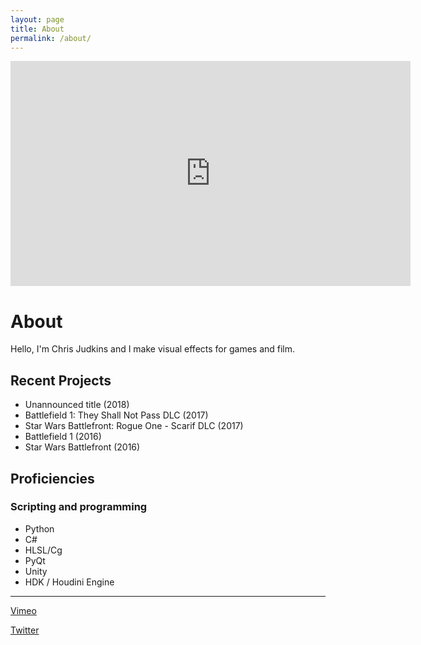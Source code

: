 ```yaml
---
layout: page
title: About
permalink: /about/
---
```


<center><iframe src="https://player.vimeo.com/video/204693315?color=ff9933&byline=0" width="640" height="360" frameborder="0" webkitallowfullscreen mozallowfullscreen allowfullscreen></iframe></center>

#   About

Hello, I'm Chris Judkins and I make visual effects for games and film.

##  Recent Projects

* Unannounced title (2018)
* Battlefield 1: They Shall Not Pass DLC (2017)
* Star Wars Battlefront: Rogue One - Scarif DLC (2017)
* Battlefield 1 (2016)
* Star Wars Battlefront (2016)

##  Proficiencies

### Scripting and programming

* Python
* C#
* HLSL/Cg
* PyQt
* Unity
* HDK / Houdini Engine

---

[Vimeo](https://vimeo.com/chrisjudkins)

[Twitter](https://twitter.com/ChrisJ3D)